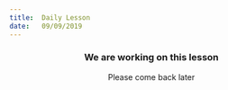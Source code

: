 ```yaml
---
title:  Daily Lesson
date:   09/09/2019
---
```


### <center>We are working on this lesson</center>
<center>Please come back later</center>